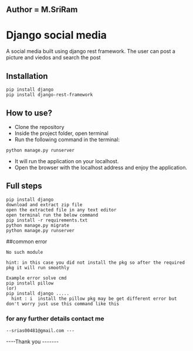 ## Author = M.SriRam
# Django social media

A social media built using django rest framework. The 
user can post a picture and viedos and search the post  



## Installation

```
pip install django
pip install django-rest-framework

```
## How to use?

- Clone the repository
- Inside the project folder, open terminal
- Run the following command in the terminal:
```
python manage.py runserver
```
- It will run the application on your localhost.
- Open the browser with the localhost address and enjoy the application.

## Full steps
```
pip install django
download and extract zip file 
open the extracted file in any text editor 
open terminal run the below command
pip install -r requirements.txt
python manage.py migrate
python manage.py runserver
```

##common error 
```
No such module 

hint: in this case you did not install the pkg so after the required pkg it will run smoothly 

Example error solve cmd 
pip install pillow
(or)
pip install django .....
  hint : i  install the pillow pkg may be get different error but don't worry just use this command like this 
```
  
 ### for any further details contact me
 ```
 --srias00481@gmail.com ---
```
----Thank you -------

